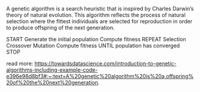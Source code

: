 A genetic algorithm is a search heuristic that is inspired by Charles Darwin’s theory of natural evolution. This algorithm reflects the process of natural selection where the fittest individuals are selected for reproduction in order to produce offspring of the next generation.

START
Generate the initial population
Compute fitness
REPEAT
    Selection
    Crossover
    Mutation
    Compute fitness
UNTIL population has converged
STOP


read more:
https://towardsdatascience.com/introduction-to-genetic-algorithms-including-example-code-e396e98d8bf3#:~:text=A%20genetic%20algorithm%20is%20a,offspring%20of%20the%20next%20generation.
